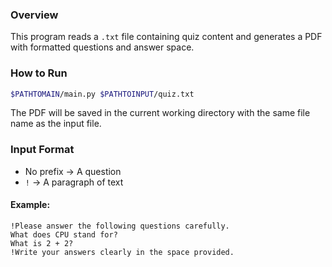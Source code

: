### Overview  
This program reads a `.txt` file containing quiz content and generates a PDF with formatted questions and answer space.

### How to Run  
```bash
$PATHTOMAIN/main.py $PATHTOINPUT/quiz.txt
```

The PDF will be saved in the current working directory with the same file name as the input file.

### Input Format  
- No prefix → A question  
- `!` → A paragraph of text  

#### Example:
```
!Please answer the following questions carefully.
What does CPU stand for?
What is 2 + 2?
!Write your answers clearly in the space provided.
```